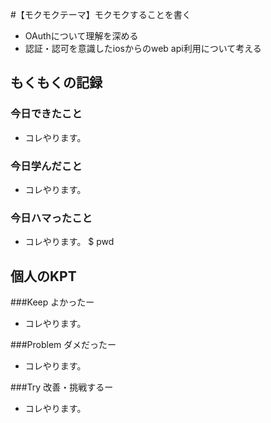 #【モクモクテーマ】モクモクすることを書く
* OAuthについて理解を深める
* 認証・認可を意識したiosからのweb api利用について考える

## もくもくの記録
### 今日できたこと
* コレやります。

### 今日学んだこと
* コレやります。

### 今日ハマったこと
* コレやります。
 $ pwd

## 個人のKPT
###Keep よかったー
* コレやります。

###Problem ダメだったー
* コレやります。

###Try 改善・挑戦するー
* コレやります。


